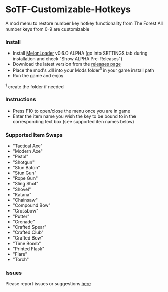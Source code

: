 # SoTF-Customizable-Hotkeys

A mod menu to restore number key hotkey functionality from The Forest
All number keys from 0-9 are customizable

### Install

- Install [MelonLoader](https://melonwiki.xyz/#/?id=automated-installation) v0.6.0 ALPHA (go into SETTINGS tab during installation and check "Show ALPHA Pre-Releases")
- Download the latest version from the [releases page](https://github.com/Treythan/SoTF-Customizable-Hotkeys/releases)
- Place the mod's .dll into your Mods folder<sup>1</sup> in your game install path
- Run the game and enjoy

<sup>1</sup> create the folder if needed

### Instructions
- Press F10 to open/close the menu once you are in game
- Enter the item name you wish the key to be bound to in the corresponding text box (see supported iten names below)

### Supported Item Swaps
- "Tactical Axe"
- "Modern Axe"
- "Pistol"
- "Shotgun"
- "Stun Baton"
- "Stun Gun"
- "Rope Gun"
- "Sling Shot"
- "Shovel"
- "Katana"
- "Chainsaw"
- "Compound Bow"
- "Crossbow"
- "Putter"
- "Grenade"
- "Crafted Spear"
- "Crafted Club"
- "Crafted Bow"
- "Time Bomb"
- "Printed Flask"
- "Flare"
- "Torch"

### Issues

Please report issues or suggestions [here](https://github.com/Treythan/SoTF-Customizable-Hotkeys/issues)
